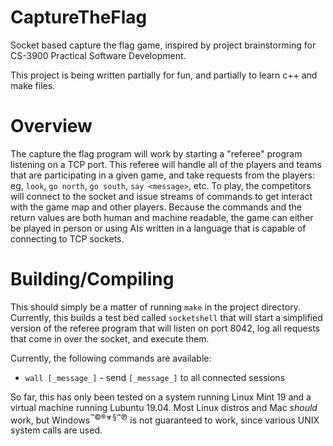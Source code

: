 # CaptureTheFlag

Socket based capture the flag game, inspired by project brainstorming for CS-3900 Practical Software Development.

This project is being written partially for fun, and partially to learn c++ and make files.

# Overview

The capture the flag program will work by starting a "referee" program listening on a TCP port. This referee will
  handle all of the players and teams that are participating in a given game, and take requests from the players:
  eg, `look`, `go north`, `go south`, `say <message>`, etc. To play, the competitors will connect to the socket and
  issue streams of commands to get interact with the game map and other players. Because the commands and the return
  values are both human and machine readable, the game can either be played in person or using AIs written in a language
  that is capable of connecting to TCP sockets.

# Building/Compiling

This should simply be a matter of running `make` in the project directory. Currently, this builds a 
  test bed called `socketshell` that will start a simplified version of the referee program that will
  listen on port 8042, log all requests that come in over the socket, and execute them. 

Currently, the following commands are available:
 - `wall [_message_]` - send `[_message_]` to all connected sessions

So far, this has only been tested on a system running Linux Mint 19 and a virtual machine running Lubuntu 19.04. Most Linux distros and
  Mac _should_ work, but Windows<sup>™©®☣§℠℗</sup> is not guaranteed to work, since various UNIX system calls are used.


